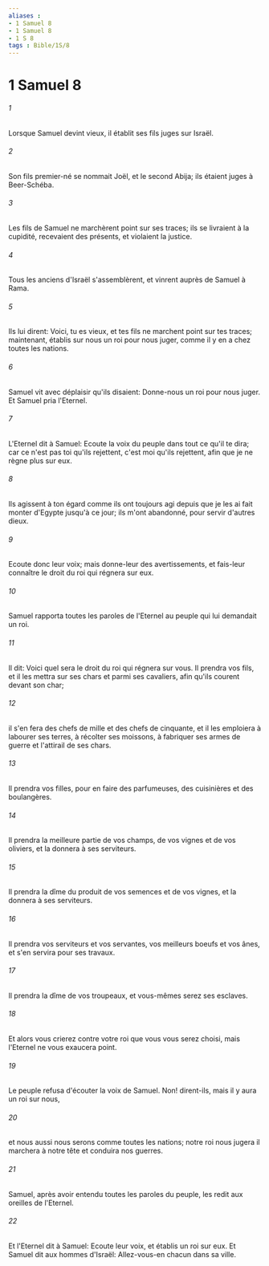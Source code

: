 ```yaml
---
aliases : 
- 1 Samuel 8
- 1 Samuel 8
- 1 S 8
tags : Bible/1S/8
---
```


# 1 Samuel 8

###### 1
Lorsque Samuel devint vieux, il établit ses fils juges sur Israël.
###### 2
Son fils premier-né se nommait Joël, et le second Abija; ils étaient juges à Beer-Schéba.
###### 3
Les fils de Samuel ne marchèrent point sur ses traces; ils se livraient à la cupidité, recevaient des présents, et violaient la justice.
###### 4
Tous les anciens d'Israël s'assemblèrent, et vinrent auprès de Samuel à Rama.
###### 5
Ils lui dirent: Voici, tu es vieux, et tes fils ne marchent point sur tes traces; maintenant, établis sur nous un roi pour nous juger, comme il y en a chez toutes les nations.
###### 6
Samuel vit avec déplaisir qu'ils disaient: Donne-nous un roi pour nous juger. Et Samuel pria l'Eternel.
###### 7
L'Eternel dit à Samuel: Ecoute la voix du peuple dans tout ce qu'il te dira; car ce n'est pas toi qu'ils rejettent, c'est moi qu'ils rejettent, afin que je ne règne plus sur eux.
###### 8
Ils agissent à ton égard comme ils ont toujours agi depuis que je les ai fait monter d'Egypte jusqu'à ce jour; ils m'ont abandonné, pour servir d'autres dieux.
###### 9
Ecoute donc leur voix; mais donne-leur des avertissements, et fais-leur connaître le droit du roi qui régnera sur eux.
###### 10
Samuel rapporta toutes les paroles de l'Eternel au peuple qui lui demandait un roi.
###### 11
Il dit: Voici quel sera le droit du roi qui régnera sur vous. Il prendra vos fils, et il les mettra sur ses chars et parmi ses cavaliers, afin qu'ils courent devant son char;
###### 12
il s'en fera des chefs de mille et des chefs de cinquante, et il les emploiera à labourer ses terres, à récolter ses moissons, à fabriquer ses armes de guerre et l'attirail de ses chars.
###### 13
Il prendra vos filles, pour en faire des parfumeuses, des cuisinières et des boulangères.
###### 14
Il prendra la meilleure partie de vos champs, de vos vignes et de vos oliviers, et la donnera à ses serviteurs.
###### 15
Il prendra la dîme du produit de vos semences et de vos vignes, et la donnera à ses serviteurs.
###### 16
Il prendra vos serviteurs et vos servantes, vos meilleurs boeufs et vos ânes, et s'en servira pour ses travaux.
###### 17
Il prendra la dîme de vos troupeaux, et vous-mêmes serez ses esclaves.
###### 18
Et alors vous crierez contre votre roi que vous vous serez choisi, mais l'Eternel ne vous exaucera point.
###### 19
Le peuple refusa d'écouter la voix de Samuel. Non! dirent-ils, mais il y aura un roi sur nous,
###### 20
et nous aussi nous serons comme toutes les nations; notre roi nous jugera il marchera à notre tête et conduira nos guerres.
###### 21
Samuel, après avoir entendu toutes les paroles du peuple, les redit aux oreilles de l'Eternel.
###### 22
Et l'Eternel dit à Samuel: Ecoute leur voix, et établis un roi sur eux. Et Samuel dit aux hommes d'Israël: Allez-vous-en chacun dans sa ville.
